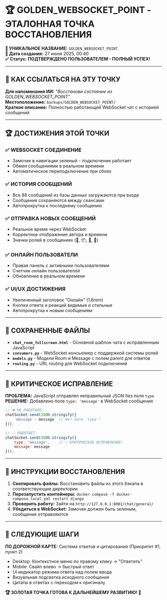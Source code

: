 # 🏆 GOLDEN_WEBSOCKET_POINT - ЭТАЛОННАЯ ТОЧКА ВОССТАНОВЛЕНИЯ

**🎯 УНИКАЛЬНОЕ НАЗВАНИЕ:** `GOLDEN_WEBSOCKET_POINT`  
**📅 Дата создания:** 27 июня 2025, 00:40  
**✅ Статус:** **ПОДТВЕРЖДЕНО ПОЛЬЗОВАТЕЛЕМ - ПОЛНЫЙ УСПЕХ!**

---

## 💬 КАК ССЫЛАТЬСЯ НА ЭТУ ТОЧКУ

**Для напоминания ИИ:** *"Восстанови состояние из GOLDEN_WEBSOCKET_POINT"*  
**Местоположение:** `backups/GOLDEN_WEBSOCKET_POINT/`  
**Краткое описание:** Полностью работающий WebSocket чат с историей сообщений  

---

## 🏆 ДОСТИЖЕНИЯ ЭТОЙ ТОЧКИ

### ✅ WEBSOCKET СОЕДИНЕНИЕ
- Замочек в навигации зеленый - подключение работает
- Обмен сообщениями в реальном времени
- Автоматическое переподключение при сбоях

### ✅ ИСТОРИЯ СООБЩЕНИЙ  
- Все 88 сообщений из базы данных загружаются при входе
- Сообщения сохраняются между сеансами
- Автопрокрутка к последнему сообщению

### ✅ ОТПРАВКА НОВЫХ СООБЩЕНИЙ
- Реальное время через WebSocket
- Корректное отображение автора и времени
- Значки ролей в сообщениях (👑, 📦, 🏪, 👤)

### ✅ ОНЛАЙН ПОЛЬЗОВАТЕЛИ
- Правая панель с активными пользователями  
- Счетчик онлайн пользователей
- Обновление в реальном времени

### ✅ UI/UX ДОСТИЖЕНИЯ
- Увеличенный заголовок "Онлайн" (1.6rem)
- Кнопки ответа и реакций видимые и стильные
- Автопрокрутка к новым сообщениям

---

## 📁 СОХРАНЕННЫЕ ФАЙЛЫ

- **`chat_room_fullscreen.html`** - Основной шаблон чата с исправленным JavaScript
- **`consumers.py`** - WebSocket консьюмер с поддержкой системы ролей
- **`models.py`** - Модели Room и Message с полем parent для ответов
- **`routing.py`** - URL routing для WebSocket подключений

---

## 🔧 КРИТИЧЕСКОЕ ИСПРАВЛЕНИЕ

**ПРОБЛЕМА:** JavaScript отправлял неправильный JSON без поля `type`
**РЕШЕНИЕ:** Добавлено поле `type: 'message'` в WebSocket сообщения

```javascript
// ❌ НЕ РАБОТАЛО:
chatSocket.send(JSON.stringify({
    'message': message  // Нет поля 'type'!
}));

// ✅ РАБОТАЕТ:
chatSocket.send(JSON.stringify({
    type: 'message',    // ← КРИТИЧЕСКОЕ ИСПРАВЛЕНИЕ!
    message: message
}));
```

---

## 🚀 ИНСТРУКЦИИ ВОССТАНОВЛЕНИЯ

1. **Скопировать файлы:** Восстановить файлы из этого бэкапа в соответствующие директории
2. **Перезапустить контейнеры:** `docker-compose -f docker-compose.local.yml restart django`
3. **Проверить работу:** Зайти на `http://127.0.0.1:8001/chat/general/`
4. **Убедиться в WebSocket:** Замочек должен быть зеленым, сообщения отправляются

---

## 🎯 СЛЕДУЮЩИЕ ШАГИ

**ПО ДОРОЖНОЙ КАРТЕ:** Система ответов и цитирования (Приоритет #1, пункт 2)

- Desktop: Контекстное меню по правому клику → "Ответить"
- Mobile: Свайп влево → быстрый ответ  
- UI индикатор режима ответа над полем ввода
- Визуальная подсветка исходного сообщения
- Цитаты в ответах с переходом к оригиналу

**🏆 ЗОЛОТАЯ ТОЧКА ГОТОВА К ДАЛЬНЕЙШЕМУ РАЗВИТИЮ! 🚀** 
